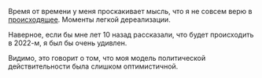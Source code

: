 Время от времени у меня проскакивает мысль, что я не совсем верю в [происходящее](https://ru.wikipedia.org/wiki/%D0%92%D1%82%D0%BE%D1%80%D0%B6%D0%B5%D0%BD%D0%B8%D0%B5_%D0%A0%D0%BE%D1%81%D1%81%D0%B8%D0%B8_%D0%BD%D0%B0_%D0%A3%D0%BA%D1%80%D0%B0%D0%B8%D0%BD%D1%83_(2022)). Моменты легкой дереализации.

Наверное, если бы мне лет 10 назад рассказали, что будет происходить в 2022-м, я был бы очень удивлен.

Видимо, это говорит о том, что моя модель политической действительности была слишком оптимистичной.